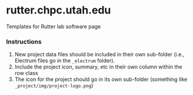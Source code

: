 # rutter.chpc.utah.edu
Templates for Rutter lab software page

### Instructions
1) New project data files should be included in their own sub-folder (i.e., Electrum files go in the `_electrum` folder).
2) Include the project icon, summary, etc in their own column within the row class
3) The icon for the project should go in its own sub-folder (something like `_project/img/project-logo.png`)
